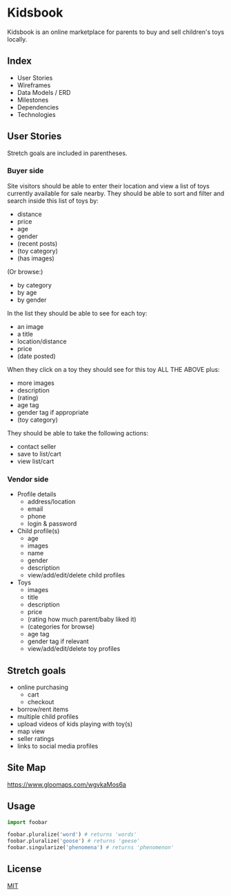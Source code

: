 # Kidsbook

Kidsbook is an online marketplace for parents to buy and sell children's toys locally.

## Index

* User Stories
* Wireframes
* Data Models / ERD
* Milestones
* Dependencies
* Technologies

## User Stories

Stretch goals are included in parentheses.

### Buyer side

Site visitors should be able to enter their location and view a list of toys currently available for sale nearby.
They should be able to sort and filter and search inside this list of toys by:
* distance
* price
* age
* gender
* (recent posts)
* (toy category)
* (has images)

(Or browse:)
* by category
* by age
* by gender

In the list they should be able to see for each toy:
* an image
* a title
* location/distance
* price
* (date posted)

When they click on a toy they should see for this toy ALL THE ABOVE plus:
* more images
* description
* (rating)
* age tag
* gender tag if appropriate
* (toy category)

They should be able to take the following actions:
* contact seller
* save to list/cart
* view list/cart

### Vendor side

* Profile details
	* address/location
	* email
	* phone
	* login & password
* Child profile(s)
	* age
	* images
	* name
	* gender
	* description
	* view/add/edit/delete child profiles
* Toys
	* images
	* title
	* description
	* price
	* (rating how much parent/baby liked it)
	* (categories for browse)
	* age tag
	* gender tag if relevant
	* view/add/edit/delete toy profiles
		
## Stretch goals

* online purchasing
	* cart
	* checkout
* borrow/rent items
* multiple child profiles
* upload videos of kids playing with toy(s)
* map view
* seller ratings
* links to social media profiles

## Site Map

https://www.gloomaps.com/wgvkaMos6a


## Usage

```python
import foobar

foobar.pluralize('word') # returns 'words'
foobar.pluralize('goose') # returns 'geese'
foobar.singularize('phenomena') # returns 'phenomenon'
```

## License
[MIT](https://choosealicense.com/licenses/mit/)
